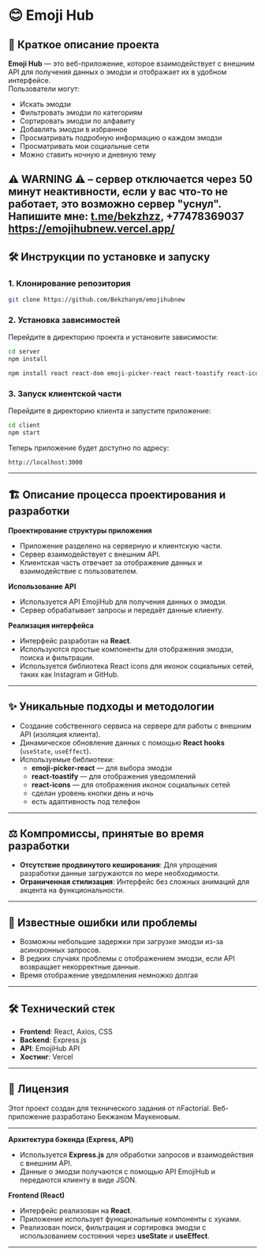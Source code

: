 

# 😊 Emoji Hub

## 📄 Краткое описание проекта

**Emoji Hub** — это веб-приложение, которое взаимодействует с внешним API для получения данных о эмодзи и отображает их в удобном интерфейсе.  
Пользователи могут:

- Искать эмодзи
- Фильтровать эмодзи по категориям
- Сортировать эмодзи по алфавиту
- Добавлять эмодзи в избранное
- Просматривать подробную информацию о каждом эмодзи
- Просматривать мои социальные сети
- Можно ставить ночную и дневную тему

⚠️ **WARNING** ⚠️ – сервер отключается через 50 минут неактивности, если у вас что-то не работает, это возможно сервер "уснул". Напишите мне: [t.me/bekzhzz](https://t.me/bbbeksh), +77478369037
https://emojihubnew.vercel.app/
---

## 🛠️ Инструкции по установке и запуску

### 1. Клонирование репозитория

```bash
git clone https://github.com/Bekzhanym/emojihubnew
```

### 2. Установка зависимостей

Перейдите в директорию проекта и установите зависимости:


```bash
cd server
npm install
```

```bash
npm install react react-dom emoji-picker-react react-toastify react-icons
```

### 3. Запуск клиентской части

Перейдите в директорию клиента и запустите приложение:

```bash
cd client
npm start
```

Теперь приложение будет доступно по адресу:

```plaintext
http://localhost:3000
```

---

## 🏗️ Описание процесса проектирования и разработки

**Проектирование структуры приложения**  
- Приложение разделено на серверную и клиентскую части.
- Сервер взаимодействует с внешним API.
- Клиентская часть отвечает за отображение данных и взаимодействие с пользователем.

**Использование API**  
- Используется API EmojiHub для получения данных о эмодзи.
- Сервер обрабатывает запросы и передаёт данные клиенту.

**Реализация интерфейса**  
- Интерфейс разработан на **React**.
- Используются простые компоненты для отображения эмодзи, поиска и фильтрации.
- Используется библиотека React icons для иконок социальных сетей, таких как Instagram и GitHub.

---

## ✨ Уникальные подходы и методологии

- Создание собственного сервиса на сервере для работы с внешним API (изоляция клиента).
- Динамическое обновление данных с помощью **React hooks** (`useState`, `useEffect`).
- Используемые библиотеки:
  - **emoji-picker-react** — для выбора эмодзи
  - **react-toastify** — для отображения уведомлений
  - **react-icons** — для отображения иконок социальных сетей
  - сделан уровень кнопки день и ночь
  - есть адаптивность под телефон
---

## ⚖️ Компромиссы, принятые во время разработки

- **Отсутствие продвинутого кеширования**: Для упрощения разработки данные загружаются по мере необходимости.
- **Ограниченная стилизация**: Интерфейс без сложных анимаций для акцента на функциональности.

---

## 🐞 Известные ошибки или проблемы

- Возможны небольшие задержки при загрузке эмодзи из-за асинхронных запросов.
- В редких случаях проблемы с отображением эмодзи, если API возвращает некорректные данные.
- Время отображение уведомления немножко долгая

---

## 🛠️ Технический стек

- **Frontend**: React, Axios, CSS
- **Backend**: Express.js
- **API**: EmojiHub API
- **Хостинг**: Vercel

---

## 📄 Лицензия

Этот проект создан для технического задания от nFactorial. Веб-приложение разработано Бекжаном Маукеновым.

---

**Архитектура бэкенда (Express, API)**  
- Используется **Express.js** для обработки запросов и взаимодействия с внешним API.
- Данные о эмодзи получаются с помощью API EmojiHub и передаются клиенту в виде JSON.

**Frontend (React)**  
- Интерфейс реализован на **React**.
- Приложение использует функциональные компоненты с хуками.
- Реализован поиск, фильтрация и сортировка эмодзи с использованием состояния через **useState** и **useEffect**.

---
